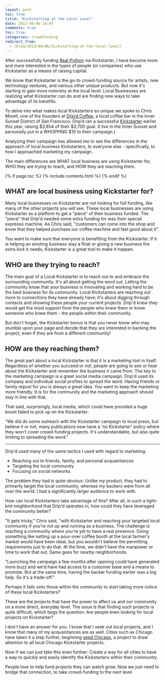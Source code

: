 ```yaml
---
layout: post
toc: true
title: "Kickstarting at the Local Level"
date: 2013-08-06 14:07
comments: true
toc: true
categories: crowdfunding
redirect_from:
  - /blog/2013/08/06/kickstarting-at-the-local-level/
---
```


After successfully funding [Real Python](http://www.kickstarter.com/projects/1369857650/real-python-for-web-development-featuring-web2py) via Kickstarter, I have become more and more interested in the types of people (or companies) who use Kickstarter as a means of raising capital.

We know that Kickstarter is the go-to crowd-funding source for artists, new technology ventures, and various other unique products. But now it's starting to gain more notoriety at the local level. Local Businesses are realizing what Kickstarter can do and are finding new ways to take advantage of its benefits.

To delve into what makes local Kickstarters so unique we spoke to Chris Morell, one of the founders at [Drip’d Coffee](http://www.dripdcoffee.com/), a local coffee bar in the Inner Sunset District of San Francisco. Drip’d ran a successful [Kickstarter](http://www.kickstarter.com/projects/816765303/help-dripd-coffee-launch-in-san-franciscos-inner-s) earlier this year, raising $3,854 of their $3,700 goal. (I live in the Inner Sunset and personally put in a WHOPPING $10 to their campaign.)

Analyzing their campaign has allowed me to see the differences in the approach of local business Kickstarters, to everyone else - specifically, to how I approached marketing my campaign.

The main differences are WHAT local business are using Kickstarter for, WHO they are trying to reach, and HOW they are reaching them.

{% if page.toc %}
{% include contents.html %}
{% endif %}

## WHAT are local business using Kickstarter for?
Many local businesses on Kickstarter are not looking for full funding, like many of the other projects you will see. These local businesses are using Kickstarter as a platform to get a "piece" of their business funded. The "piece" that Drip'd needed some extra funding for was their special expresso machine. As Chris said, "customers can come into the shop and know that they helped purchase our coffee machine and feel good about it".

You want to make sure that everyone is benefiting from the Kickstarter. If it is helping an existing business stay a float or giving a new business the extra kick it needs,  Kickstarter is a great tool to make it happen.

## WHO are they trying to reach?
The main goal of a Local Kickstarter is to reach out to and embrace the surrounding community. It's all about getting the word out. Letting the community know that your business is innovating and working hard to be the best business for its community. Local Kickstarters are reaching out more to connections they have already have; it's about digging through contacts and showing these people your current projects. Drip'd knew they would get the most support from the people who knew them or knew someone who knew them - the people within their community.

But don't forget, the Kickstarter bonus is that you never know who may stumble upon your page and decide that they are interested in backing the project, even if they are from a different community!

## HOW are they reaching them?

The great part about a local Kickstarter is that it is a marketing tool in itself. Regardless of whether you succeed or not, people are going to see or hear about the Kickstarter and remember the business it came from. The key to the marketing campaign is a great social media campaign. Drip'd used its company and individual social profiles to spread the word. Having friends or family repost for you is always a great idea. You want to keep the marketing more friendly. It is for the community and the marketing approach should stay in line with that.

That said, surprisingly, local media, which could have provided a huge boost failed to pick up on the Kickstarter:

"We did do some outreach with the Kickstarter campaign to local press, but believe it or not, many publications now have a 'no Kickstarter' policy where they won't cover crowd-funding projects. It's understandable, but also quite limiting to spreading the word."

*****

Drip'd used many of the same tactics I used with regard to marketing:

- Reaching out to friends, family, and personal acquaintances
- Targeting the local community
- Focusing on social networks

The problem they had is quite obvious: Unlike my product, they had to primarily target the local community, whereas my backers were from all over the world. I had a significantly larger audience to work with.

How can local Kickstarters take advantage of this? After all, in such a tight-knit neighborhood that Drip'd operates in, how could they have leveraged the community better?

"It gets tricky," Chris said, "with Kickstarter and reaching your targeted local community if you're not up and running as a business. The challenge is reaching a community where you're yet to have a real presence. Doing something like setting up a pour-over coffee booth at the local farmer's market would have been ideal, but you wouldn't believe the permitting requirements just to do that. At the time, we didn't have the manpower or time to work that out. Same goes for nearby neighborhoods.

"Launching the campaign a few months after opening could have generated more buzz and we'd have had access to a customer base and a means to promote. But at the same time, having the backer funding earlier was a big help. So it's a trade-off."

Perhaps it falls onto those within the community to start taking more notice of these local Kickstarters?

These are the projects that have the power to affect us and our community on a more direct, everyday level. The issue is that finding such projects is quite difficult, which begs the question: Are people even looking for local projects on Kickstarter?

I don't have an answer for you. I know that I seek out local projects, and I know that many of my acquaintances are as well. Cities such as Chicago have taken it a step further, beginning [seed Chicago](hhttps://web.archive.org/web/20170807203247/https://www.kickstarter.com/pages/seedchicago), a project to draw attention to all local Chicago Kickstarter projects.

Now if we can just take this even further: Create a way for all cities to have a way to quickly and easily identify the Kickstarters within their community.

People love to help fund projects they can watch grow. Now we just need to bridge that connection, to take crowd-funding to the next level.

